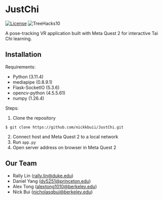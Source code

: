 # JustChi

[![License](https://img.shields.io/badge/license-MIT-green)](LICENSE.md)
![TreeHacks10](https://img.shields.io/badge/event-TreeHacks-8C1515)

A pose-tracking VR application built with Meta Quest 2 for interactive Tai Chi learning.

## Installation
Requirements: 
* Python (3.11.4)
* mediapipe (0.8.9.1)
* Flask-SocketIO (5.3.6)
* opencv-python (4.5.5.61)
* numpy (1.26.4)

Steps:
1. Clone the repository
```
$ git clone https://github.com/nickkbuii/JustChi.git
```
2. Connect host and Meta Quest 2 to a local network
3. Run `app.py`
4. Open server address on browser in Meta Quest 2 

## Our Team
* Rally Lin (rally.lin@duke.edu)
* Daniel Yang (dy5251@princeton.edu)
* Alex Tong (alextong1010@berkeley.edu)
* Nick Bui (nicholasqbui@berkeley.edu)

